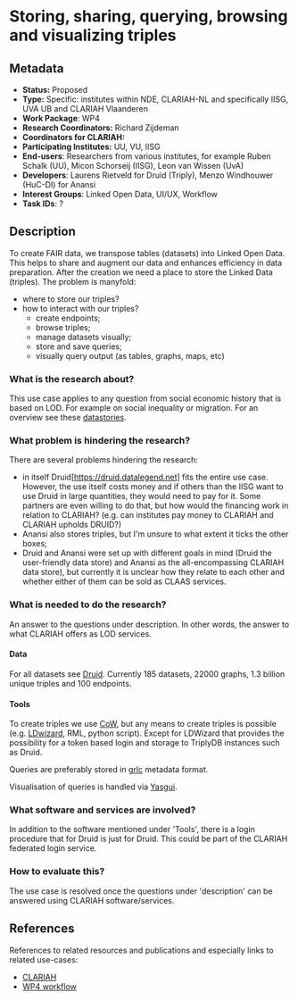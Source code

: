 # Storing, sharing, querying, browsing and visualizing triples 

## Metadata

* **Status:**  Proposed
* **Type:** Specific: institutes within NDE, CLARIAH-NL and specifically IISG, UVA UB and CLARIAH Vlaanderen
* **Work Package**: WP4
* **Research Coordinators:**  Richard Zijdeman
* **Coordinators for CLARIAH:**  
* **Participating Institutes:** UU, VU, IISG
* **End-users**: Researchers from various institutes, for example Ruben Schalk (UU), Micon Schorseij (IISG), Leon van Wissen (UvA)
* **Developers**: Laurens Rietveld for Druid (Triply), Menzo Windhouwer (HuC-DI) for Anansi
* **Interest Groups**: Linked Open Data, UI/UX, Workflow
* **Task IDs**: ?

## Description
To create FAIR data, we transpose tables (datasets) into Linked Open Data. This helps to share and augment our data and enhances efficiency in data preparation.
After the creation we need a place to store the Linked Data (triples). The problem is manyfold:
- where to store our triples?
- how to interact with our triples?
	- create endpoints;
	- browse triples;
	- manage datasets visually;
	- store and save queries;
	- visually query output (as tables, graphs, maps, etc)


### What is the research about?
This use case applies to any question from social economic history that is based on LOD. For example on social inequality or migration. For an overview see these [datastories](https://stories.datalegend.net/).

### What problem is hindering the research?
There are several problems hindering the research:
- in itself Druid[https://druid.datalegend.net] fits the entire use case. However, the use itself costs money and if others than the IISG want to use Druid in large quantities, they would need to pay for it. Some partners are even willing to do that, but how would the financing work in relation to CLARIAH? (e.g. can institutes pay money to CLARIAH and CLARIAH upholds DRUID?)
- Anansi also stores triples, but I'm unsure to what extent it ticks the other boxes;
- Druid and Anansi were set up with different goals in mind (Druid the user-friendly data store) and Anansi as the all-encompassing CLARIAH data store), but currently it is unclear how they relate to each other and whether either of them can be sold as CLAAS services.

### What is needed to do the research?
An answer to the questions under description. In other words, the answer to what CLARIAH offers as LOD services.


#### Data

For all datasets see [Druid](https://druid.datalegend.net). Currently 185 datasets, 22000 graphs, 1.3 billion unique triples and 100 endpoints. 	

#### Tools
To create triples we use [CoW](https://github.com/clariah/cow/), but any means to create triples is possible (e.g. [LDwizard](https://github.com/netwerk-digitaal-erfgoed/LDWizard), RML, python script). Except for LDWizard that provides the possibility for a token based login and storage to TriplyDB instances such as Druid. 

Queries are preferably stored in [grlc](https://grlc.io) metadata format.

Visualisation of queries is handled via [Yasgui](https://github.com/YASGUI).

### What software and services are involved?
In addition to the software mentioned under 'Tools', there is a login procedure that for Druid is just for Druid. This could be part of the CLARIAH federated login service.

### How to evaluate this?
The use case is resolved once the questions under 'description' can be answered using CLARIAH software/services.

## References

References to related resources and publications and especially links to related use-cases:

* [CLARIAH](https://clariah.nl)
* [WP4 workflow](https://docs.google.com/document/d/1U_gHHm6np3IlKOih-VWYpuByHFCUrrpsNcnMxT127G8/edit?usp=sharing)
